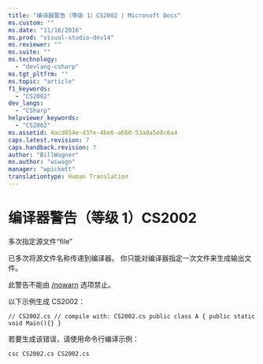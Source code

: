 ```yaml
---
title: "编译器警告（等级 1）CS2002 | Microsoft Docs"
ms.custom: ""
ms.date: "11/16/2016"
ms.prod: "visual-studio-dev14"
ms.reviewer: ""
ms.suite: ""
ms.technology: 
  - "devlang-csharp"
ms.tgt_pltfrm: ""
ms.topic: "article"
f1_keywords: 
  - "CS2002"
dev_langs: 
  - "CSharp"
helpviewer_keywords: 
  - "CS2002"
ms.assetid: 4acd054e-d3fe-4be6-a660-53a0a5e8c6a4
caps.latest.revision: 7
caps.handback.revision: 7
author: "BillWagner"
ms.author: "wiwagn"
manager: "wpickett"
translationtype: Human Translation
---
```

# 编译器警告（等级 1）CS2002
多次指定源文件“file”  
  
 已多次将源文件名称传递到编译器。 你只能对编译器指定一次文件来生成输出文件。  
  
 此警告不能由 [\/nowarn](../../csharp/language-reference/compiler-options/nowarn-compiler-option.md) 选项禁止。  
  
 以下示例生成 CS2002：  
  
```  
// CS2002.cs // compile with: CS2002.cs public class A { public static void Main(){} }  
```  
  
 若要生成该错误，请使用命令行编译示例：  
  
```  
csc CS2002.cs CS2002.cs  
```